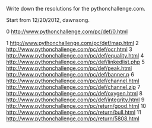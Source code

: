 Write down the resolutions for the pythonchallenge.com.

Start from 12/20/2012, dawnsong.

0
http://www.pythonchallenge.com/pc/def/0.html

1
http://www.pythonchallenge.com/pc/def/map.html
2
http://www.pythonchallenge.com/pc/def/ocr.html
3
http://www.pythonchallenge.com/pc/def/equality.html
4
http://www.pythonchallenge.com/pc/def/linkedlist.php
5
http://www.pythonchallenge.com/pc/def/peak.html
http://www.pythonchallenge.com/pc/def/banner.p
6
http://www.pythonchallenge.com/pc/def/channel.html
http://www.pythonchallenge.com/pc/def/channel.zip
7
http://www.pythonchallenge.com/pc/def/oxygen.html
8
http://www.pythonchallenge.com/pc/def/integrity.html
9
http://www.pythonchallenge.com/pc/return/good.html
10
http://www.pythonchallenge.com/pc/return/bull.html
11
http://www.pythonchallenge.com/pc/return/5808.html
